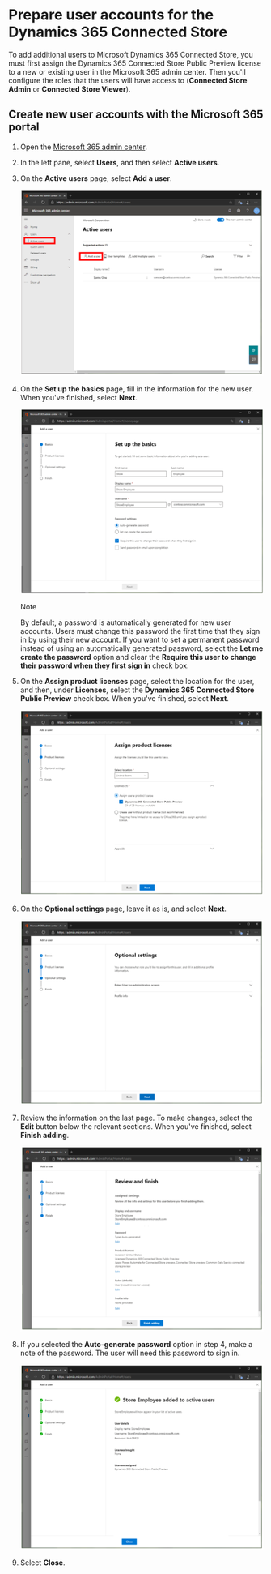 

# Prepare user accounts for the Dynamics 365 Connected Store

To add additional users to Microsoft Dynamics 365 Connected Store, you must first assign the Dynamics 365 Connected Store Public Preview license to a new or existing 
user in the Microsoft 365 admin center. Then you'll configure the roles that the users will have access to (**Connected Store Admin** or **Connected Store Viewer**).

## Create new user accounts with the Microsoft 365 portal

1. Open the [Microsoft 365 admin center](https://admin.microsoft.com/).

2. In the left pane, select **Users**, and then select **Active users**.

3. On the **Active users** page, select **Add a user**.

   ![XXX](media/admin-center-add-user.PNG "XXX")
    
4. On the **Set up the basics** page, fill in the information for the new user. When you've finished, select **Next**.

    ![XXX](media/admin-center-basics.PNG "XXX")
    
    > [!NOTE]
    > By default, a password is automatically generated for new user accounts. Users must change this password the first time that they sign in by using their new account. 
    If you want to set a permanent password instead of using an automatically generated password, select the **Let me create the password** option and clear the **Require this 
    user to change their password when they first sign in** check box.
    
5. On the **Assign product licenses** page, select the location for the user, and then, under **Licenses**, select the **Dynamics 365 Connected Store Public Preview** check box. 
When you've finished, select **Next**.

    ![XXX](media/admin-center-assign-licenses.PNG "XXX")

6. On the **Optional settings** page, leave it as is, and select **Next**.

    ![XXX](media/admin-center-options.PNG "XXX")
    
7. Review the information on the last page. To make changes, select the **Edit** button below the relevant sections. When you've finished, select **Finish adding**.

    ![XXX](media/admin-center-review.PNG "XXX")
    
8. If you selected the **Auto-generate password** option in step 4, make a note of the password. The user will need this password to sign in.
    
    ![XXX](media/admin-center-user-details.PNG "XXX")
    
9. Select **Close**.
    
